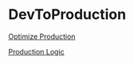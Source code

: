 # DevToProduction

[Optimize Production](Optimize_Production.md)

[Production Logic](Production_Logic.md)
